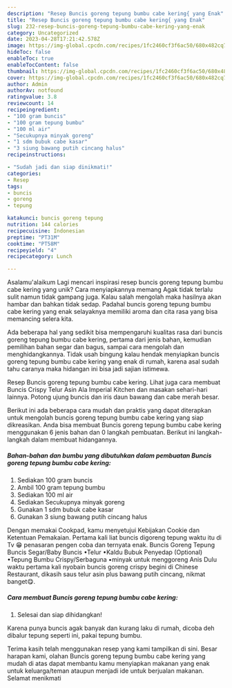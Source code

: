 ```yaml
---
description: "Resep Buncis goreng tepung bumbu cabe kering{ yang Enak"
title: "Resep Buncis goreng tepung bumbu cabe kering{ yang Enak"
slug: 232-resep-buncis-goreng-tepung-bumbu-cabe-kering-yang-enak
category: Uncategorized
date: 2023-04-28T17:21:42.578Z
image: https://img-global.cpcdn.com/recipes/1fc2460cf3f6ac50/680x482cq70/buncis-goreng-tepung-bumbu-cabe-kering-foto-resep-utama.jpg
hideToc: false
enableToc: true
enableTocContent: false
thumbnail: https://img-global.cpcdn.com/recipes/1fc2460cf3f6ac50/680x482cq70/buncis-goreng-tepung-bumbu-cabe-kering-foto-resep-utama.jpg
cover: https://img-global.cpcdn.com/recipes/1fc2460cf3f6ac50/680x482cq70/buncis-goreng-tepung-bumbu-cabe-kering-foto-resep-utama.jpg
author: Admin
authorAv: notfound
ratingvalue: 3.8
reviewcount: 14
recipeingredient:
- "100 gram buncis"
- "100 gram tepung bumbu"
- "100 ml air"
- "Secukupnya minyak goreng"
- "1 sdm bubuk cabe kasar"
- "3 siung bawang putih cincang halus"
recipeinstructions:

- "Sudah jadi dan siap dinikmati!"
categories:
- Resep
tags:
- buncis
- goreng
- tepung

katakunci: buncis goreng tepung 
nutrition: 144 calories
recipecuisine: Indonesian
preptime: "PT31M"
cooktime: "PT58M"
recipeyield: "4"
recipecategory: Lunch

---
```



Asalamu'alaikum Lagi mencari inspirasi resep buncis goreng tepung bumbu cabe kering yang unik? Cara menyiapkannya memang Agak tidak terlalu sulit namun tidak gampang juga. Kalau salah mengolah maka hasilnya akan hambar dan bahkan tidak sedap. Padahal buncis goreng tepung bumbu cabe kering yang enak selayaknya memiliki aroma dan cita rasa yang bisa memancing selera kita.


Ada beberapa hal yang sedikit bisa mempengaruhi kualitas rasa dari buncis goreng tepung bumbu cabe kering, pertama dari jenis bahan, kemudian pemilihan bahan segar dan bagus, sampai cara mengolah dan menghidangkannya. Tidak usah bingung kalau hendak menyiapkan buncis goreng tepung bumbu cabe kering yang enak di rumah, karena asal sudah tahu caranya maka hidangan ini bisa jadi sajian istimewa.

Resep Buncis goreng tepung bumbu cabe kering. Lihat juga cara membuat Buncis Crispy Telur Asin Ala Imperial Kitchen dan masakan sehari-hari lainnya. Potong ujung buncis dan iris daun bawang dan cabe merah besar.


Berikut ini ada beberapa cara mudah dan praktis yang dapat diterapkan untuk mengolah buncis goreng tepung bumbu cabe kering yang siap dikreasikan. Anda bisa membuat Buncis goreng tepung bumbu cabe kering menggunakan 6 jenis bahan dan 0 langkah pembuatan. Berikut ini langkah-langkah dalam membuat hidangannya.

<!--inarticleads1-->

##### Bahan-bahan dan bumbu yang dibutuhkan dalam pembuatan Buncis goreng tepung bumbu cabe kering:

1. Sediakan 100 gram buncis
1. Ambil 100 gram tepung bumbu
1. Sediakan 100 ml air
1. Sediakan Secukupnya minyak goreng
1. Gunakan 1 sdm bubuk cabe kasar
1. Gunakan 3 siung bawang putih cincang halus


Dengan memakai Cookpad, kamu menyetujui Kebijakan Cookie dan Ketentuan Pemakaian. Pertama kali liat buncis digoreng tepung waktu itu di Tv 😁 penasaran pengen coba dan ternyata enak. Buncis Goreng Tepung Buncis Segar/Baby Buncis •Telur •Kaldu Bubuk Penyedap (Optional) •Tepung Bumbu Crispy/Serbaguna •minyak untuk menggoreng Anis Dulu waktu pertama kali nyobain buncis goreng crispy begini di Chinese Restaurant, dikasih saus telur asin plus bawang putih cincang, nikmat banget😋. 

<!--inarticleads2-->

##### Cara membuat Buncis goreng tepung bumbu cabe kering:


1. Selesai dan siap dihidangkan!

Karena punya buncis agak banyak dan kurang laku di rumah, dicoba deh dibalur tepung seperti ini, pakai tepung bumbu. 

Terima kasih telah menggunakan resep yang kami tampilkan di sini. Besar harapan kami, olahan Buncis goreng tepung bumbu cabe kering yang mudah di atas dapat membantu kamu menyiapkan makanan yang enak untuk keluarga/teman ataupun menjadi ide untuk berjualan makanan. Selamat menikmati
